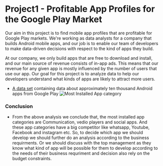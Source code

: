 # Project1 - Profitable App Profiles for the Google Play Market
  Our aim in this project is to find mobile app profiles that are profitable for Google Play markets. We're working as data analysts for a company that builds Android mobile apps, and our job is to enable our team of developers to make data-driven decisions with respect to the kind of apps they build.

  At our company, we only build apps that are free to download and install, and our main source of revenue consists of in-app ads. This means that our revenue for any given app is mostly influenced by the number of users that use our app. Our goal for this project is to analyze data to help our developers understand what kinds of apps are likely to attract more users.

 - [A data set](https://www.kaggle.com/lava18/google-play-store-apps/home) containing data about approximately ten thousand Android apps from Google Play
![Most Installed App category](https://user-images.githubusercontent.com/70064467/121635298-d8413c80-ca3a-11eb-99e7-da0b92a314ad.png)

### Conclusion
   - From the above analysis we conclude that, the most installed app categories are Communication, vedio players and social apps. And these app categories have a big competitor like whatsapp, Youtube, Facebook and instagram etc. So, to decide which app we should develop we should further do an analysis according to the business requirments. Or we should discuss with the top management as they know what kind of app will be possible for them to develop according to the needs of their business requriment and decision also rely on the budget constraints.
